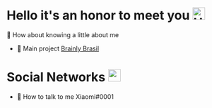 # Hello it's an honor to meet you <img src="https://i.pinimg.com/originals/86/9e/7b/869e7bf9d1fd29adbe4190ac4168d709.gif" width="28px" alt="Hello">
💌 How about knowing a little about me

- 🔨 Main project [Brainly Brasil](https://discord.com/invite/brainly)

# Social Networks <img src="https://image.flaticon.com/icons/png/512/4220/4220219.png" width="28px" alt="social">
- 🍃 How to talk to me Xiaomi#0001
